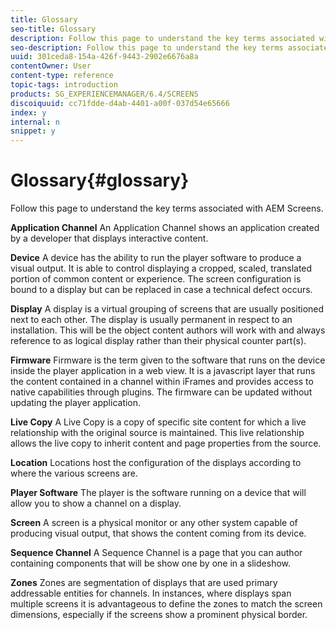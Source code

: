 ```yaml
---
title: Glossary
seo-title: Glossary
description: Follow this page to understand the key terms associated with AEM Screens.
seo-description: Follow this page to understand the key terms associated with AEM Screens.
uuid: 301ceda8-154a-426f-9443-2902e6676a8a
contentOwner: User
content-type: reference
topic-tags: introduction
products: SG_EXPERIENCEMANAGER/6.4/SCREENS
discoiquuid: cc71fdde-d4ab-4401-a00f-037d54e65666
index: y
internal: n
snippet: y
---
```


# Glossary{#glossary}

Follow this page to understand the key terms associated with AEM Screens.

**Application Channel** An Application Channel shows an application created by a developer that displays interactive content.

**Device** A device has the ability to run the player software to produce a visual output. It is able to control displaying a cropped, scaled, translated portion of common content or experience. The screen configuration is bound to a display but can be replaced in case a technical defect occurs.

**Display** A display is a virtual grouping of screens that are usually positioned next to each other. The display is usually permanent in respect to an installation. This will be the object content authors will work with and always reference to as logical display rather than their physical counter part(s).

**Firmware** Firmware is the term given to the software that runs on the device inside the player application in a web view. It is a javascript layer that runs the content contained in a channel within iFrames and provides access to native capabilities through plugins. The firmware can be updated without updating the player application.

**Live Copy** A Live Copy is a copy of specific site content for which a live relationship with the original source is maintained. This live relationship allows the live copy to inherit content and page properties from the source.

**Location** Locations host the configuration of the displays according to where the various screens are.

**Player Software** The player is the software running on a device that will allow you to show a channel on a display.

**Screen** A screen is a physical monitor or any other system capable of producing visual output, that shows the content coming from its device.

**Sequence Channel** A Sequence Channel is a page that you can author containing components that will be show one by one in a slideshow.

**Zones** Zones are segmentation of displays that are used primary addressable entities for channels. In instances, where displays span multiple screens it is advantageous to define the zones to match the screen dimensions, especially if the screens show a prominent physical border.
